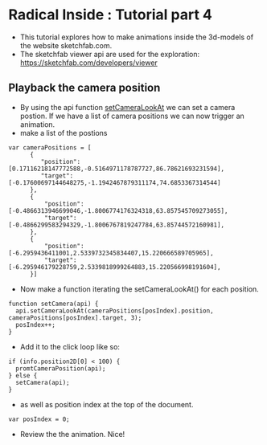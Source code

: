 # Radical Inside : Tutorial part 4

- This tutorial explores how to make animations inside the 3d-models of the website sketchfab.com.
- The sketchfab viewer api are used for the exploration: https://sketchfab.com/developers/viewer

##  Playback the camera position 
-  By using the api function [setCameraLookAt](https://sketchfab.com/developers/viewer/functions#api-setCameraLookAt) we can set a camera postion. If we have a list of camera positions we can now trigger an animation.  
- make a list of the postions
```
var cameraPositions = [
      {
         "position": [0.17116218147772588,-0.5164971178787727,86.78621693231594],
         "target": [-0.17600697144648275,-1.1942467879311174,74.6853367314544]
      },
      {
          "position": [-0.4866313946699046,-1.8006774176324318,63.857545709273055],
          "target": [-0.4866299583294329,-1.8006767819247784,63.85744572160981],
      },
      {
          "position": [-6.2959436411001,2.5339732345834407,15.220666589705965],
          "target": [-6.295946179228759,2.5339818999264883,15.220566998191604],
      }]
```
- Now make a function iterating the setCameraLookAt() for each position. 
```
function setCamera(api) {
  api.setCameraLookAt(cameraPositions[posIndex].position, cameraPositions[posIndex].target, 3);
  posIndex++; 
}
```
- Add it to the click loop like so: 
```
if (info.position2D[0] < 100) {
  promtCameraPosition(api);
} else {
  setCamera(api);
}
```
- as well as position index at the top of the document. 
```
var posIndex = 0;
```
- Review the the animation. Nice!

